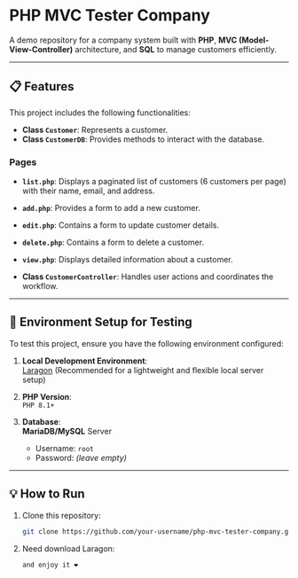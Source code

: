 # PHP MVC Tester Company

A demo repository for a company system built with **PHP**, **MVC (Model-View-Controller)** architecture, and **SQL** to manage customers efficiently.

---

## 📋 Features
This project includes the following functionalities:
- **Class `Customer`**: Represents a customer.
- **Class `CustomerDB`**: Provides methods to interact with the database.

### Pages
- **`list.php`**: Displays a paginated list of customers (6 customers per page) with their name, email, and address.
- **`add.php`**: Provides a form to add a new customer.
- **`edit.php`**: Contains a form to update customer details.
- **`delete.php`**: Contains a form to delete a customer.
- **`view.php`**: Displays detailed information about a customer.

- **Class `CustomerController`**: Handles user actions and coordinates the workflow.

---

## 🚀 Environment Setup for Testing
To test this project, ensure you have the following environment configured:

1. **Local Development Environment**:  
   [Laragon](https://laragon.org/) (Recommended for a lightweight and flexible local server setup)

2. **PHP Version**:  
   `PHP 8.1+`

3. **Database**:  
   **MariaDB/MySQL** Server  
   - Username: `root`  
   - Password: *(leave empty)*

---

## 💡 How to Run
1. Clone this repository:
   ```bash
   git clone https://github.com/your-username/php-mvc-tester-company.git

2. Need download Laragon:
   ```bash
   and enjoy it ❤️
